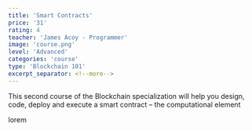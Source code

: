 ```yaml
---
title: 'Smart Contracts'
price: '31'
rating: 4
teacher: 'James Acoy - Programmer'
image: 'course.png'
level: 'Advanced'
categories: 'course'
type: 'Blockchain 101'
excerpt_separator: <!--more-->
---
```

This second course of the Blockchain specialization will help you design, code, deploy  and execute a smart contract – the computational element
<!--more-->
lorem